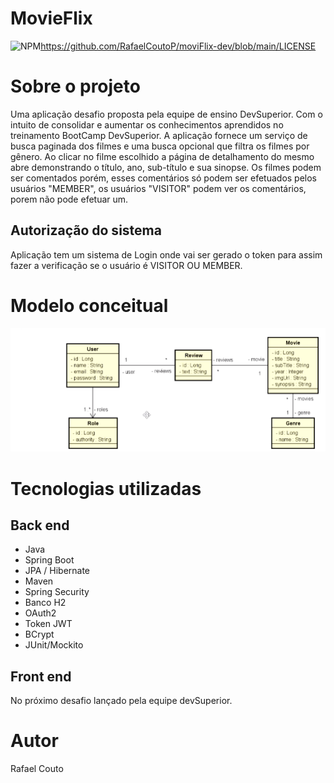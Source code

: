# MovieFlix 
![NPM](https://img.shields.io/npm/l/react)https://github.com/RafaelCoutoP/moviFlix-dev/blob/main/LICENSE

# Sobre o projeto

Uma aplicação desafio proposta pela equipe de ensino DevSuperior. Com o intuito de consolidar e aumentar os conhecimentos aprendidos no treinamento BootCamp DevSuperior.
A aplicação fornece um serviço de busca paginada dos filmes e uma busca opcional que filtra os filmes por gênero. Ao clicar no filme escolhido a página de detalhamento
do mesmo abre demonstrando o título, ano, sub-título e sua sinopse.
Os filmes podem ser comentados porém, esses comentários só podem ser efetuados pelos usuários "MEMBER", os usuários "VISITOR" podem ver os comentários, porem não pode efetuar um.

## Autorização do sistema

Aplicação tem um sistema de Login onde vai ser gerado o token para assim fazer a verificação se o usuário é VISITOR OU MEMBER.

# Modelo conceitual

![modelo movieflix](https://github.com/RafaelCoutoP/moviFlix-dev/blob/main/assets/Captura%20de%20Tela%20(54).png?raw=true)

# Tecnologias utilizadas
## Back end
- Java
- Spring Boot
- JPA / Hibernate
- Maven
- Spring Security
- Banco H2
- OAuth2
- Token JWT
- BCrypt
- JUnit/Mockito

## Front end
No próximo desafio lançado pela equipe devSuperior. 

# Autor
Rafael Couto
